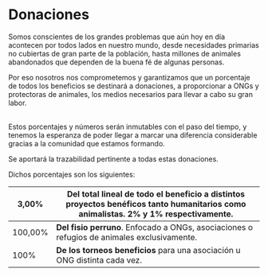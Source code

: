 # Donaciones

Somos conscientes de los grandes problemas que aún hoy en día acontecen por todos lados en nuestro mundo, desde necesidades primarias no cubiertas de gran parte de la población, hasta millones de animales abandonados que dependen de la buena fé de algunas personas.

Por eso nosotros nos comprometemos y garantizamos que un porcentaje de todos los beneficios se destinará a donaciones, a proporcionar a ONGs y protectoras de animales, los medios necesarios para llevar a cabo su gran labor.

\
Estos porcentajes y números serán inmutables con el paso del tiempo, y tenemos la esperanza de poder llegar a marcar una diferencia considerable gracias a la comunidad que estamos formando.

Se aportará la trazabilidad pertinente a todas estas donaciones.

Dichos porcentajes son los siguientes:

| 3,00%   | **Del total** lineal de todo el beneficio a distintos proyectos benéficos tanto humanitarios como animalistas. **2% y 1%** respectivamente. |
| ------- | ------------------------------------------------------------------------------------------------------------------------------------------- |
| 100,00% | **Del fisio perruno**. Enfocado a ONGs, asociaciones o refugios de animales exclusivamente.                                                 |
| 100%    | **De los torneos beneficios** para una asociación u ONG distinta cada vez.                                                                  |

